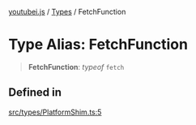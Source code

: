 [youtubei.js](../../../README.md) / [Types](../README.md) / FetchFunction

# Type Alias: FetchFunction

> **FetchFunction**: *typeof* `fetch`

## Defined in

[src/types/PlatformShim.ts:5](https://github.com/LuanRT/YouTube.js/blob/e1650e12979e68b9546bc63989f86b651960a10a/src/types/PlatformShim.ts#L5)
